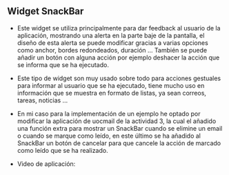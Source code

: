 ## Widget SnackBar

-  Este widget se utiliza principalmente para dar feedback al usuario de la aplicación, mostrando una alerta en la parte baje de la pantalla, el diseño de esta alerta se puede modificar gracias a varias opciones como anchor, bordes redondeados, duración … También se puede añadir un botón con alguna acción por ejemplo deshacer la acción que se informa que se ha ejecutado.

-  Este tipo de widget son muy usado sobre todo para acciones gestuales para informar al usuario que se ha ejecutado, tiene mucho uso en información que se muestra en formato de listas, ya sean correos, tareas, noticias …

-  En mi caso para la implementación de un ejemplo he optado por modificar la aplicación de uocmail de la actividad 3, la cual el añadido una función extra para mostrar un SnackBar cuando se elimine un email o cuando se marque como leído, en este último se ha añadido al SnackBar un botón de cancelar para que cancele la acción de marcado como leído que se ha realizado.

-  Video de aplicación:
